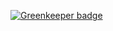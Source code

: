 
[![Greenkeeper badge](https://badges.greenkeeper.io/mikeal/ipld-stack.svg)](https://greenkeeper.io/)
